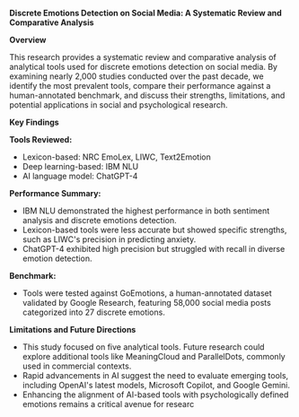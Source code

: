 **Discrete Emotions Detection on Social Media: A Systematic Review and Comparative Analysis**

**Overview**

This research provides a systematic review and comparative analysis of analytical tools used for discrete emotions detection on social media. By examining nearly 2,000 studies conducted over the past decade, we identify the most prevalent tools, compare their performance against a human-annotated benchmark, and discuss their strengths, limitations, and potential applications in social and psychological research.

**Key Findings**

**Tools Reviewed:**

- Lexicon-based: NRC EmoLex, LIWC, Text2Emotion
- Deep learning-based: IBM NLU
- AI language model: ChatGPT-4

**Performance Summary:**

- IBM NLU demonstrated the highest performance in both sentiment analysis and discrete emotions detection.
- Lexicon-based tools were less accurate but showed specific strengths, such as LIWC's precision in predicting anxiety.
- ChatGPT-4 exhibited high precision but struggled with recall in diverse emotion detection.

**Benchmark:**

- Tools were tested against GoEmotions, a human-annotated dataset validated by Google Research, featuring 58,000 social media posts categorized into 27 discrete emotions.

**Limitations and Future Directions**

- This study focused on five analytical tools. Future research could explore additional tools like MeaningCloud and ParallelDots, commonly used in commercial contexts.
- Rapid advancements in AI suggest the need to evaluate emerging tools, including OpenAI's latest models, Microsoft Copilot, and Google Gemini.
- Enhancing the alignment of AI-based tools with psychologically defined emotions remains a critical avenue for researc

